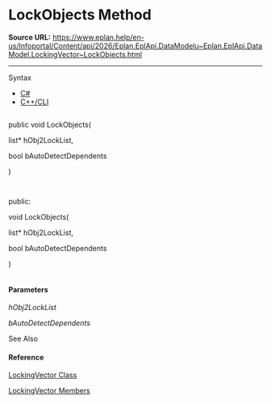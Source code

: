 # LockObjects Method

**Source URL:** https://www.eplan.help/en-us/Infoportal/Content/api/2026/Eplan.EplApi.DataModelu~Eplan.EplApi.DataModel.LockingVector~LockObjects.html

---

Syntax

- [C#](#i-syntax-CS)
- [C++/CLI](#i-syntax-CPP2005)

```
```
public void LockObjects( 
   list* hObj2LockList,
   bool bAutoDetectDependents
)
```
```

```
```
public:
void LockObjects( 
   list* hObj2LockList,
   bool bAutoDetectDependents
)
```
```

#### Parameters

*hObj2LockList*


*bAutoDetectDependents*



See Also

#### Reference

[LockingVector Class](Eplan.EplApi.DataModelu~Eplan.EplApi.DataModel.LockingVector.html)
  
[LockingVector Members](Eplan.EplApi.DataModelu~Eplan.EplApi.DataModel.LockingVector_members.html)